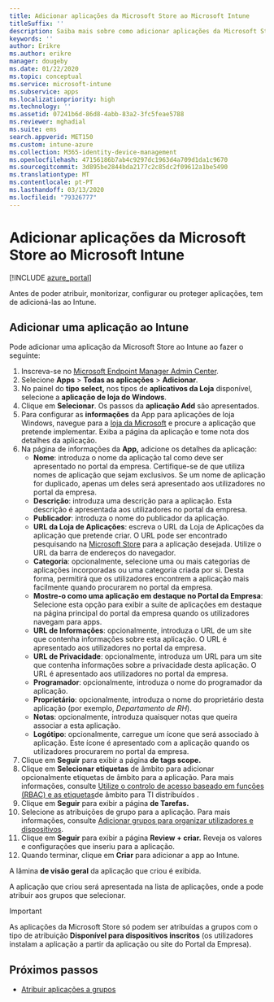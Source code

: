 ```yaml
---
title: Adicionar aplicações da Microsoft Store ao Microsoft Intune
titleSuffix: ''
description: Saiba mais sobre como adicionar aplicações da Microsoft Store (Loja Windows) ao Microsoft Intune.
keywords: ''
author: Erikre
ms.author: erikre
manager: dougeby
ms.date: 01/22/2020
ms.topic: conceptual
ms.service: microsoft-intune
ms.subservice: apps
ms.localizationpriority: high
ms.technology: ''
ms.assetid: 07241b6d-86d8-4abb-83a2-3fc5feae5788
ms.reviewer: mghadial
ms.suite: ems
search.appverid: MET150
ms.custom: intune-azure
ms.collection: M365-identity-device-management
ms.openlocfilehash: 47156186b7ab4c9297dc1963d4a709d1da1c9670
ms.sourcegitcommit: 3d895be2844bda2177c2c85dc2f09612a1be5490
ms.translationtype: MT
ms.contentlocale: pt-PT
ms.lasthandoff: 03/13/2020
ms.locfileid: "79326777"
---
```

# <a name="add-microsoft-store-apps-to-microsoft-intune"></a>Adicionar aplicações da Microsoft Store ao Microsoft Intune

[!INCLUDE [azure_portal](../includes/azure_portal.md)]

Antes de poder atribuir, monitorizar, configurar ou proteger aplicações, tem de adicioná-las ao Intune. 

## <a name="add-an-app-to-intune"></a>Adicionar uma aplicação ao Intune
Pode adicionar uma aplicação da Microsoft Store ao Intune ao fazer o seguinte:

1. Inscreva-se no [Microsoft Endpoint Manager Admin Center](https://go.microsoft.com/fwlink/?linkid=2109431).
2. Selecione **Apps** > **Todas as aplicações** > **Adicionar**.
3. No painel do **tipo select,** nos tipos de **aplicativos da Loja** disponível, selecione a **aplicação de loja do Windows**.
4. Clique em **Selecionar**. Os passos da **aplicação Add** são apresentados.
5. Para configurar as **informações** da App para aplicações de loja Windows, navegue para a [loja da Microsoft](https://www.microsoft.com/store/apps) e procure a aplicação que pretende implementar. Exiba a página da aplicação e tome nota dos detalhes da aplicação. 
6. Na página de informações da **App,** adicione os detalhes da aplicação:
    - **Nome**: introduza o nome da aplicação tal como deve ser apresentado no portal da empresa. Certifique-se de que utiliza nomes de aplicação que sejam exclusivos. Se um nome de aplicação for duplicado, apenas um deles será apresentado aos utilizadores no portal da empresa.
    - **Descrição**: introduza uma descrição para a aplicação. Esta descrição é apresentada aos utilizadores no portal da empresa.
    - **Publicador**: introduza o nome do publicador da aplicação.
    - **URL da Loja de Aplicações**: escreva o URL da Loja de Aplicações da aplicação que pretende criar. O URL pode ser encontrado pesquisando na [Microsoft Store](https://www.microsoft.com/store/apps) para a aplicação desejada. Utilize o URL da barra de endereços do navegador.
    - **Categoria**: opcionalmente, selecione uma ou mais categorias de aplicações incorporadas ou uma categoria criada por si. Desta forma, permitirá que os utilizadores encontrem a aplicação mais facilmente quando procurarem no portal da empresa.
    - **Mostre-o como uma aplicação em destaque no Portal da Empresa**: Selecione esta opção para exibir a suite de aplicações em destaque na página principal do portal da empresa quando os utilizadores navegam para apps.
    - **URL de Informações**: opcionalmente, introduza o URL de um site que contenha informações sobre esta aplicação. O URL é apresentado aos utilizadores no portal da empresa.
    - **URL de Privacidade**: opcionalmente, introduza um URL para um site que contenha informações sobre a privacidade desta aplicação. O URL é apresentado aos utilizadores no portal da empresa.
    - **Programador**: opcionalmente, introduza o nome do programador da aplicação.
    - **Proprietário**: opcionalmente, introduza o nome do proprietário desta aplicação (por exemplo, *Departamento de RH*).
    - **Notas**: opcionalmente, introduza quaisquer notas que queira associar a esta aplicação.
    - **Logótipo**: opcionalmente, carregue um ícone que será associado à aplicação. Este ícone é apresentado com a aplicação quando os utilizadores procurarem no portal da empresa.
7. Clique em **Seguir** para exibir a página **de tags scope.**
8. Clique em **Selecionar etiquetas** de âmbito para adicionar opcionalmente etiquetas de âmbito para a aplicação. Para mais informações, consulte [Utilize o controlo de acesso baseado em funções (RBAC) e as etiquetas](../fundamentals/scope-tags.md)de âmbito para TI distribuídos .
9. Clique em **Seguir** para exibir a página **de Tarefas.**
10. Selecione as atribuições de grupo para a aplicação. Para mais informações, consulte [Adicionar grupos para organizar utilizadores e dispositivos](../fundamentals/groups-add.md). 
11. Clique em **Seguir** para exibir a página **Review + criar.** Reveja os valores e configurações que inseriu para a aplicação.
12. Quando terminar, clique em **Criar** para adicionar a app ao Intune.

A lâmina **de visão geral** da aplicação que criou é exibida.

A aplicação que criou será apresentada na lista de aplicações, onde a pode atribuir aos grupos que selecionar.

> [!IMPORTANT]
> As aplicações da Microsoft Store só podem ser atribuídas a grupos com o tipo de atribuição **Disponível para dispositivos inscritos** (os utilizadores instalam a aplicação a partir da aplicação ou site do Portal da Empresa).

## <a name="next-steps"></a>Próximos passos

- [Atribuir aplicações a grupos](apps-deploy.md)
